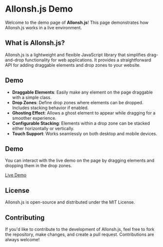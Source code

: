 # Allonsh.js Demo

Welcome to the demo page of **Allonsh.js**! This page demonstrates how Allonsh.js works in a live environment.

## What is Allonsh.js?

Allonsh.js is a lightweight and flexible JavaScript library that simplifies drag-and-drop functionality for web applications. It provides a straightforward API for adding draggable elements and drop zones to your website.

## Demo

- **Draggable Elements**: Easily make any element on the page draggable with a simple class.
- **Drop Zones**: Define drop zones where elements can be dropped. Includes stacking behavior if enabled.
- **Ghosting Effect**: Allows a ghost element to appear while dragging for a smoother experience.
- **Configurable Stacking**: Elements within a drop zone can be stacked either horizontally or vertically.
- **Touch Support**: Works seamlessly on both desktop and mobile devices.

## Demo 

You can interact with the live demo on the page by dragging elements and dropping them in the drop zones.

[Live Demo](https://satnam72.github.io/allonsh.js/)

## License

Allonsh.js is open-source and distributed under the MIT License.

## Contributing

If you'd like to contribute to the development of Allonsh.js, feel free to fork the repository, make changes, and create a pull request. Contributions are always welcome!
